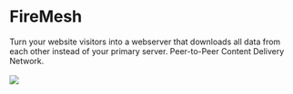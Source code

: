 # FireMesh
Turn your website visitors into a webserver that downloads all data from each other instead of your primary server. Peer-to-Peer Content Delivery Network.
<br><br><img src='https://ridekid.com/ReformationLutheranRide/p2pcdn/diagram.jpg' />

